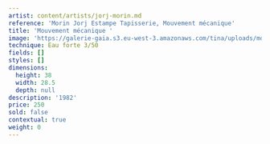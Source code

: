```yaml
---
artist: content/artists/jorj-morin.md
reference: 'Morin Jorj Estampe Tapisserie, Mouvement mécanique'
title: 'Mouvement mécanique '
image: 'https://galerie-gaia.s3.eu-west-3.amazonaws.com/tina/uploads/morin-jorj-estampe-tapisserie/galerie-gaia-jorj-morin-mouvements mécaniques.JPG'
technique: Eau forte 3/50
fields: []
styles: []
dimensions:
  height: 38
  width: 28.5
  depth: null
description: '1982'
price: 250
sold: false
contextual: true
weight: 0
---
```



